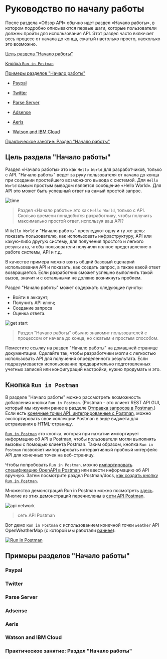 # Руководство по началу работы

После раздела «Обзор API» обычно идет раздел «Начало работы», в котором подробно описываются первые шаги, которые пользователи должны пройти для использования API. Этот раздел часто включает весь процесс от начала до конца, сжатый настолько просто, насколько это возможно.

[Цель раздела "Начало работы"](#purpose)

[Кнопка `Run in Postman`](#button)

[Примеры разделов "Начало работы"](#samples)

- [Paypal](#paypal)

- [Twitter](#twitter)

- [Parse Server](#parse)

- [Adsense](#adsense)

- [Aeris](#aeris)

- [Watson and IBM Cloud](#ibm)

[Практическое занятие: Раздел "Начало работы"](#activity)

<a name="purpose"></a>
## Цель раздела "Начало работы"

Раздел «Начало работы» это как `Hello World` для разработчиков, только с API. "Начало работы" ведет за руку пользователя от начала до конца при создании простейшего возможного вывода с системой. Для `Hello World` самым простым выводом является сообщение «Hello World». Для API это может быть успешный ответ на самый простой запрос.

![time](https://github.com/Starkovden/Documenting_APIs/blob/master/6.%20Non-reference%20API%20topics/img/5.jpg?raw=true)
> Раздел «Начало работы» это как `Hello World`, только с API. Сколько времени понадобится разработчику, чтобы получить максимально простой ответ, используя ваш API?

И `Hello World` и "Начало работы" преследуют одну и ту же цель: показать пользователю, как использовать инфраструктуру, API или какую-либо другую систему, для получения простого и легкого результата, чтобы пользователи получили полное представление о работе системы, API и т.д.

В качестве примера можно взять общий базовый сценарий использования API и показать, как создать запрос, а также какой ответ возвращается. Если разработчик сможет успешно выполнить такой вызов, значит и с остальными не должно возникнуть проблем.

Раздел "Начало работы" может содержать следующие пункты:

- Войти в аккаунт;
- Получить API ключ;
- Создание запроса
- Оценка ответа.

![get start](https://github.com/Starkovden/Documenting_APIs/blob/master/6.%20Non-reference%20API%20topics/img/6.jpg?raw=true)
> Раздел "Начало работы" обычно знакомит пользователей с процессом от начала до конца, но сжатым и простым способом.

Поместите ссылку на раздел "Начало работы" на домашней странице документации. Сделайте так, чтобы разработчики могли с легкостью использовать API для получения определенного результата. Если подразумевается использование предварительно подготовленных учетных записей или конфигураций настройки, нужно продумать и это.

<a name="button"></a>
## Кнопка `Run in Postman`

В разделе "Начало работы"  можно рассмотреть возможность добавления кнопки `Run in Postman`. (Postman - это клиент REST API GUI, который мы изучили ранее в разделе [Отправка запросов в Postman](https://github.com/Starkovden/Documenting_APIs/blob/master/2.%20Using%20an%20API%20like%20a%20developer/2.3.%20Submit%20requests%20through%20Postman.md#%D0%BE%D1%82%D0%BF%D1%80%D0%B0%D0%B2%D0%BA%D0%B0-%D0%B7%D0%B0%D0%BF%D1%80%D0%BE%D1%81%D0%BE%D0%B2-%D0%B2-postman).) Если есть [конечные точки API, интегрированные с Postman](https://github.com/Starkovden/Documenting_APIs/blob/master/2.%20Using%20an%20API%20like%20a%20developer/2.3.%20Submit%20requests%20through%20Postman.md#%D0%BE%D1%82%D0%BF%D1%80%D0%B0%D0%B2%D0%BA%D0%B0-%D0%B7%D0%B0%D0%BF%D1%80%D0%BE%D1%81%D0%BE%D0%B2-%D0%B2-postman), можно экспортировать свои коллекции Postman в виде виджета для встраивания в HTML-страницу.

[`Run in Postman`](https://www.getpostman.com/api-network/) это кнопка, которая при нажатии импортирует информацию об API в Postman, чтобы пользователи могли выполнять вызовы с помощью клиента Postman. Таким образом, кнопка `Run in Postman` позволяет импортировать интерактивный пробный интерфейс API для конечных точек на веб-страницу.

Чтобы попробовать `Run in Postman`, можно [импортировать спецификацию OpenAPI в Postman](https://learning.getpostman.com/docs/postman/collections/data_formats/#importing-postman-data) или ввести информацию об API вручную. Затем посмотрите раздел Postman/docs, [как создать кнопку `Run in Postman`](https://learning.getpostman.com/docs/postman_for_publishers/run_button/creating_run_button/).

Множество демонстраций Run in Postman можно посмотреть [здесь](https://www.getpostman.com/api-network/). Многие из этих демонстраций перечислены в [сети API Postman](https://www.getpostman.com/api-network/).

![api network](https://github.com/Starkovden/Documenting_APIs/blob/master/6.%20Non-reference%20API%20topics/img/7.png?raw=true)
> сеть API Postman

Вот демо `Run in Postman` с использованием конечной точки `weather` API OpenWeatherMap (с которой мы работали [раннее](https://github.com/Starkovden/Documenting_APIs/blob/master/2.%20Using%20an%20API%20like%20a%20developer/2.1.%20Scenario%20for%20using%20a%20weather%20API.md#%D1%81%D1%86%D0%B5%D0%BD%D0%B0%D1%80%D0%B8%D0%B9-%D0%B8%D1%81%D0%BF%D0%BE%D0%BB%D1%8C%D0%B7%D0%BE%D0%B2%D0%B0%D0%BD%D0%B8%D1%8F-api-%D0%BF%D1%80%D0%BE%D0%B3%D0%BD%D0%BE%D0%B7%D0%BD%D1%8B%D1%85-%D1%81%D0%B5%D1%80%D0%B2%D0%B8%D1%81%D0%BE%D0%B2)):


[![Run in Postman](https://run.pstmn.io/button.svg)](https://app.getpostman.com/run-collection/75124b8ffdcbdf588a47)

<a name="samples"></a>
## Примеры разделов "Начало работы"

<a name="paypal"></a>
### Paypal

<a name="twitter"></a>
### Twitter

<a name="parse"></a>
### Parse Server

<a name="adsense"></a>
### Adsense

<a name="aeris"></a>
### Aeris

<a name="ibm"></a>
### Watson and IBM Cloud

<a name="activity"></a>
### Практическое занятие: Раздел "Начало работы"
